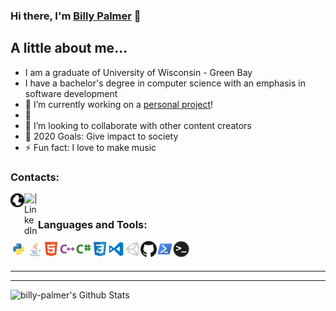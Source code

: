 ### Hi there, I'm [Billy Palmer][website] 👋

## A little about me...
- I am a graduate of University of Wisconsin - Green Bay
- I have a bachelor's degree in computer science with an emphasis in software development
- 🔭 I’m currently working on a [personal project][website]!
- 🌱 
- 👯 I’m looking to collaborate with other content creators
- 🥅 2020 Goals: Give impact to society
- ⚡ Fun fact: I love to make music 

### Contacts:

[<img align="left" alt="billy-palmer.github.io" width="22px" src="https://raw.githubusercontent.com/iconic/open-iconic/master/svg/globe.svg" />][website]
[<img align="left" alt=" | LinkedIn" width="22px" src="https://img.favpng.com/0/3/14/social-media-linkedin-computer-icons-logo-desktop-wallpaper-png-favpng-eSL0w7LL7auYCcEzXW8ABcH6Z.jpg" />][linkedin]


<br />

### Languages and Tools:

[<img align="left" alt="Python" width="26px" src="https://raw.githubusercontent.com/github/explore/80688e429a7d4ef2fca1e82350fe8e3517d3494d/topics/python/python.png" />][website]
[<img align="left" alt="Java" width="26px" src="https://github.com/vscode-icons/vscode-icons/raw/master/icons/file_type_jar.svg" />][website]
[<img align="left" alt="HTML" width="26px" src="https://github.com/vscode-icons/vscode-icons/raw/master/icons/file_type_html.svg" />][website]
[<img align="left" alt="CPP" width="26px" src="https://github.com/vscode-icons/vscode-icons/raw/master/icons/file_type_cpp.svg" />][website]
[<img align="left" alt="C#" width="26px" src="https://github.com/vscode-icons/vscode-icons/raw/master/icons/file_type_csharp.svg" />][website]
[<img align="left" alt="CSS" width="26px" src="https://github.com/vscode-icons/vscode-icons/raw/master/icons/file_type_css.svg" />][website]
[<img align="left" alt="Visual Studio Code" width="26px" src="https://github.com/vscode-icons/vscode-icons/raw/master/icons/file_type_vscode3.svg" />][website]
[<img align="left" alt="Unity" width="26px" src="https://github.com/vscode-icons/vscode-icons/raw/master/icons/file_type_shaderlab.svg" />][website]
[<img align="left" alt="GitHub" width="26px" src="https://raw.githubusercontent.com/github/explore/78df643247d429f6cc873026c0622819ad797942/topics/github/github.png" />][website]
[<img align="left" alt="Powershell" width="26px" src="https://github.com/vscode-icons/vscode-icons/raw/master/icons/file_type_powershell.svg" />][website]
[<img align="left" alt="HTML5" width="26px" src="https://raw.githubusercontent.com/github/explore/80688e429a7d4ef2fca1e82350fe8e3517d3494d/topics/terminal/terminal.png" />][website]

<br />
<br />

---


---

<img align="left" alt="billy-palmer's Github Stats" src="https://github-readme-stats.vercel.app/api?username=billy-palmer&show_icons=true&hide_border=true" />

[website]: http://billy-palmer.github.io/
[linkedin]: https://www.linkedin.com/public-profile/settings?trk=d_flagship3_profile_self_view_public_profile&lipi=urn%3Ali%3Apage%3Ad_flagship3_profile_self_edit_contact_info%3BIukDMx6JSsK2TA54V9dINg%3D%3D
